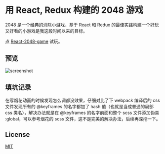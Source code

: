 # 用 React, Redux 构建的 2048 游戏

2048 是一个经典的消除小游戏，基于 React 和 Redux 的最佳实践构建一个好玩又好看的小游戏是我这段时间以来的目标。

点 [React-2048-game](https://devrsi0n.github.io/React-2048-game/) 试玩。

## 预览

![screenshot](https://github.com/devrsi0n/React-2048-game/blob/master/screenshot.png)

## 填坑记录

在写烟花动画的时候发现怎么调都没效果，仔细对比了下 webpack 编译后的 css 文件发现所有的 @keyframes
的名字都加了 hash 值（也就是当成普通的局部 css 类名），解决办法就是在 @keyframes 的名字前面和整个 scss 文件添加伪类 :global，可以参考烟花的 scss 文件，这不是完美的解决办法，后续再深挖一下。

## License

[MIT](http://opensource.org/licenses/MIT)
